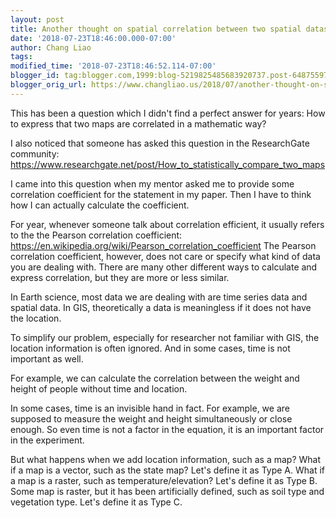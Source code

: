 ```yaml
---
layout: post
title: Another thought on spatial correlation between two spatial datasets
date: '2018-07-23T18:46:00.000-07:00'
author: Chang Liao
tags:
modified_time: '2018-07-23T18:46:52.114-07:00'
blogger_id: tag:blogger.com,1999:blog-5219825485683920737.post-6487559763227996117
blogger_orig_url: https://www.changliao.us/2018/07/another-thought-on-spatial-correlation.html
---
```


This has been a question which I didn't find a perfect answer for years: 
How to express that two maps are correlated in a mathematic way? 

I also noticed that someone has asked this question in the ResearchGate 
community: 
https://www.researchgate.net/post/How_to_statistically_compare_two_maps 

I came into this question when my mentor asked me to provide some correlation 
coefficient for the statement in my paper. Then I have to think how I can 
actually calculate the coefficient. 

For year, whenever someone talk about correlation efficient, it usually refers 
to the the Pearson correlation coefficient: 
https://en.wikipedia.org/wiki/Pearson_correlation_coefficient 
The Pearson correlation coefficient, however, does not care or specify what 
kind of data you are dealing with. 
There are many other different ways to calculate and express correlation, but 
they are more or less similar. 

In Earth science, most data we are dealing with are time series data and 
spatial data. In GIS, theoretically a data is meaningless if it does not have 
the location. 

To simplify our problem, especially for researcher not familiar with GIS, the 
location information is often ignored. And in some cases, time is not 
important as well. 

For example, we can calculate the correlation between the weight and height of 
people without time and location. 

In some cases, time is an invisible hand in fact. For example, we are supposed 
to measure the weight and height simultaneously or close enough. So even time 
is not a factor in the equation, it is an important factor in the experiment. 

But what happens when we add location information, such as a map? 
What if a map is a vector, such as the state map? Let's define it as Type A. 
What if a map is a raster, such as temperature/elevation? Let's define it as 
Type B. 
Some map is raster, but it has been artificially defined, such as soil type 
and vegetation type. Let's define it as Type C. 